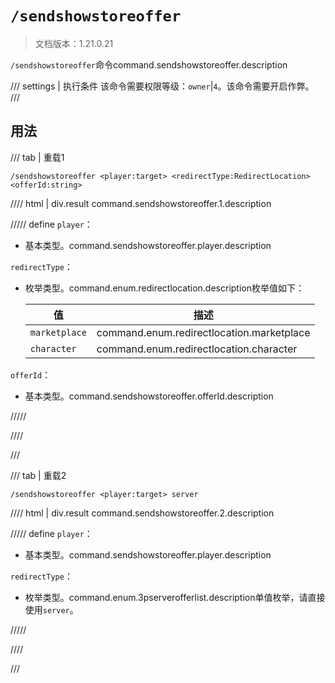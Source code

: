 # `/sendshowstoreoffer`

> 文档版本：1.21.0.21

`/sendshowstoreoffer`命令command.sendshowstoreoffer.description

/// settings | 执行条件
该命令需要权限等级：`owner`|`4`。该命令需要开启作弊。
///

## 用法

/// tab | 重载1
```mcfunction
/sendshowstoreoffer <player:target> <redirectType:RedirectLocation> <offerId:string>
```

//// html | div.result
command.sendshowstoreoffer.1.description

///// define
`player`：<!-- md:samp target -->

- 基本类型。command.sendshowstoreoffer.player.description

`redirectType`：<!-- md:samp RedirectLocation -->

- 枚举类型。command.enum.redirectlocation.description枚举值如下：

  |值|描述|
  |---|---|
  |`marketplace`|command.enum.redirectlocation.marketplace|
  |`character`|command.enum.redirectlocation.character|


`offerId`：<!-- md:samp string -->

- 基本类型。command.sendshowstoreoffer.offerId.description


/////

////

///

/// tab | 重载2
```mcfunction
/sendshowstoreoffer <player:target> server
```

//// html | div.result
command.sendshowstoreoffer.2.description

///// define
`player`：<!-- md:samp target -->

- 基本类型。command.sendshowstoreoffer.player.description

`redirectType`：<!-- md:samp 3PServerOfferList -->

- 枚举类型。command.enum.3pserverofferlist.description单值枚举，请直接使用`server`。


/////

////

///
